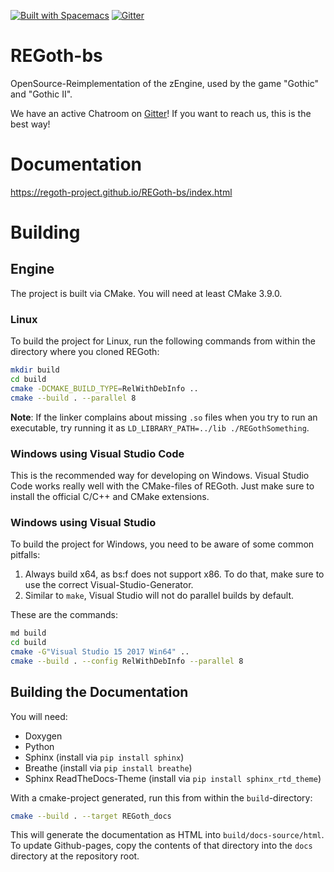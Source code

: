 [![Built with Spacemacs](https://cdn.rawgit.com/syl20bnr/spacemacs/442d025779da2f62fc86c2082703697714db6514/assets/spacemacs-badge.svg)](http://spacemacs.org)
[![Gitter](https://badges.gitter.im/Join%20Chat.svg)](https://gitter.im/REGoth/Lobby)

# REGoth-bs 

OpenSource-Reimplementation of the zEngine, used by the game "Gothic" and "Gothic II".

We have an active Chatroom on [Gitter](https://gitter.im/REGoth/Lobby)! If you want to reach us, this is the best way!

# Documentation

https://regoth-project.github.io/REGoth-bs/index.html

# Building

## Engine

The project is built via CMake. You will need at least CMake 3.9.0.

### Linux

To build the project for Linux, 
run the following commands from within the directory where you cloned REGoth:

```sh
mkdir build
cd build
cmake -DCMAKE_BUILD_TYPE=RelWithDebInfo ..
cmake --build . --parallel 8
```

**Note**: If the linker complains about missing `.so` files when you try to run an executable,
try running it as `LD_LIBRARY_PATH=../lib ./REGothSomething`.

### Windows using Visual Studio Code

This is the recommended way for developing on Windows. Visual Studio Code works
really well with the CMake-files of REGoth. Just make sure to install the
official C/C++ and CMake extensions.

### Windows using Visual Studio

To build the project for Windows, you need to be aware of some common pitfalls:

 1. Always build x64, as bs:f does not support x86. To do that, make sure to use
    the correct Visual-Studio-Generator.
 2. Similar to `make`, Visual Studio will not do parallel builds by default.

These are the commands:

```sh
md build
cd build
cmake -G"Visual Studio 15 2017 Win64" ..
cmake --build . --config RelWithDebInfo --parallel 8
```

## Building the Documentation

You will need:

 * Doxygen
 * Python
  * Sphinx (install via `pip install sphinx`)
  * Breathe (install via `pip install breathe`)
  * Sphinx ReadTheDocs-Theme (install via `pip install sphinx_rtd_theme`)

With a cmake-project generated, run this from within the `build`-directory:

```sh
cmake --build . --target REGoth_docs
```

This will generate the documentation as HTML into `build/docs-source/html`. 
To update Github-pages, copy the contents of that directory into the `docs` directory at the repository root.
